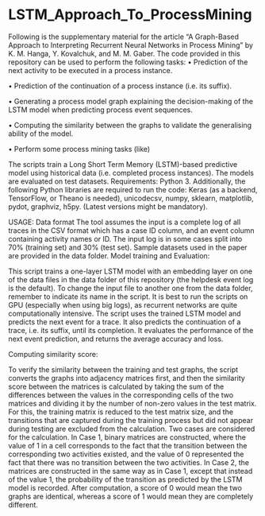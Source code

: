 # LSTM_Approach_To_ProcessMining

Following is the supplementary material for the article “A Graph-Based Approach to Interpreting Recurrent Neural Networks in Process Mining” by K. M. Hanga, Y. Kovalchuk, and M. M. Gaber.
The code provided in this repository can be used to perform the following tasks:
•	Prediction of the next activity to be executed in a process instance.

•	Prediction of the continuation of a process instance (i.e. its suffix).

•	Generating a process model graph explaining the decision-making of the LSTM model when predicting process event sequences. 

•	Computing the similarity between the graphs to validate the generalising ability of the model.

•	Perform some process mining tasks (like)

The scripts train a Long Short Term Memory (LSTM)-based predictive model using historical data (i.e. completed process instances). The models are evaluated on test datasets.
Requirements: 
Python 3. Additionally, the following Python libraries are required to run the code: Keras (as a backend, TensorFlow, or Theano is needed), unicodecsv, numpy, sklearn, matplotlib, pydot, graphviz, h5py. (Latest versions might be mandatory).

USAGE: 
Data format
The tool assumes the input is a complete log of all traces in the CSV format which has a case ID column, and an event column containing activity names or ID. The input log is in some cases split into 70% (training set) and 30% (test set). Sample datasets used in the paper are provided in the data folder.
Model training and Evaluation: 

This script trains a one-layer LSTM model with an embedding layer on one of the data files in the data folder of this repository (the helpdesk event log is the default). To change the input file to another one from the data folder, remember to indicate its name in the script. It is best to run the scripts on GPU (especially when using big logs), as recurrent networks are quite computationally intensive. The script uses the trained LSTM model and predicts the next event for a trace. It also predicts the continuation of a trace, i.e. its suffix, until its completion. It evaluates the performance of the next event prediction, and returns the average accuracy and loss.

Computing similarity score:

To verify the similarity between the training and test graphs, the script converts the graphs into adjacency matrices first, and then the similarity score between the matrices is calculated by taking the sum of the differences between the values in the corresponding cells of the two matrices and dividing it by the number of non-zero values in the test matrix. For this, the training matrix is reduced to the test matrix size, and the transitions that are captured during the training process but did not appear during testing are excluded from the calculation. Two cases are considered for the calculation. In Case 1, binary matrices are constructed, where the value of 1 in a cell corresponds to the fact that the transition between the corresponding two activities existed, and the value of 0 represented the fact that there was no transition between the two activities. In Case 2, the matrices are constructed in the same way as in Case 1, except that instead of the value 1, the probability of the transition as predicted by the LSTM model is recorded. After computation, a score of 0 would mean the two graphs are identical, whereas a score of 1 would mean they are completely different. 
